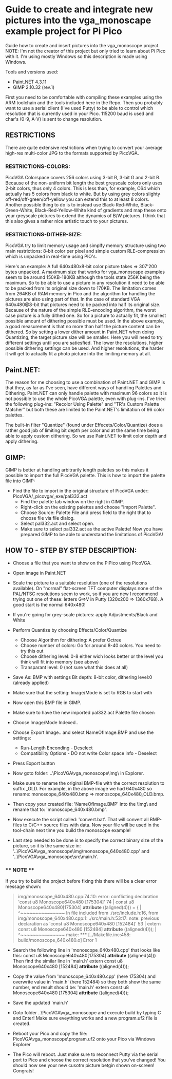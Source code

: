 # Guide to create and integrate new pictures into the vga_monoscape example project for Pi Pico
Guide how to create and insert pictures into the vga_monoscope project.
NOTE: I'm not the creator of this project but only tried to learn about Pi Pico with it. I'm using mostly Windows so this description is made using Windows.

Tools and versions used:
- Paint.NET 4.3.11
- GIMP 2.10.32 (rev.1)

First you need to be comfortable with compiling these examples using the ARM toolchain and the tools included here in the Repo. Then you probably want to use a serial client (I've used Putty) to be able to control which resolution that is currently used in your Pico. 115200 baud is used and char's (0-9, A-V) is sent to change resolution.

## RESTRICTIONS
There are quite extensive restrictions when trying to convert your average high-res multi-color JPG to the formats supported by PicoVGA. 

### RESTRICTIONS-COLORS:
PicoVGA Colorspace covers 256 colors using 3-bit R, 3-bit G and 2-bit B. Because of the non-uniform bit length the best greyscale colors only uses 2-bit colors, thus only 4 colors. This is less than, for example, C64 which actually has 5 colors from black to white. But by using grey colors slighty off-red/off-green/off-yellow you can extend this to at least 8 colors. Another possible thing to do is to instead use Black-Red-White, Black-Green-White, Black-Red-Yellow-White kind of gradients and map these onto your greyscale pictures to extend the dynamics of B/W pictures. I think that this also gives a rather nice artistic touch to your pictures.

### RESTRICTIONS-DITHER-SIZE:
PicoVGA try to limit memory usage and simplfy memory structure using two main restrictions: 8-bit color per pixel and simple custom RLE-compression which is unpacked in real-time using PIO's.

Here's an example: 
A full 640x480x8-bit color pixture takes => 307'200 bytes unpacked. A maximum size that works for vga_monoscape examples seem to be around 150KB-180KB although the tools state 256K being the maximum. So to be able to use a picture in any resolution it need to be able to be packed from its original size down to 170KB. The limitation comes from 264KB of RAM memory in Pico and the algorithm for handling the pictures are also using part of that. In the case of standard VGA 640x480@8-bit that pictures need to be packed into half its original size. Because of the nature of the simple RLE-encoding algorithm, the worst case picture is a fully dithed one. So for a picture to actually fit, the smallest possible amount of dithering possible must be used. In the above example, a good measurement is that no more than half the picture content can be dithered. So by setting a lower dither amount in Paint.NET when doing Quantizing, the target picture size will be smaller. Here you will need to try different settings until you are satiesfied. The lower the resolutions, higher possible dithering settings can be used. And higher resolutions, the harder it will get to actually fit a photo picture into the limiting memory at all.

## Paint.NET:
The reason for me choosing to use a combination of Paint.NET and GIMP is that they, as far as I've seen, have different ways of handling Palettes and Dithering. Paint.NET can only handle palette with maximum 96 colors so it is not possible to use the whole PicoVGA palette, even with plug-ins. I've tried the following plug-ins: "Recolor Using Palette" and "TR's Custom Palette Matcher" but both these are limited to the Paint.NET's limitation of 96 color palettes.

The built-in filter "Quantize" (found under Effecets/Color/Quantize) does a rather good job of limiting bit depth per color and at the same time being able to apply custom dithering. So we use Paint.NET to limit color depth and apply dithering.

## GIMP:
GIMP is better at handling arbitrarily length palettes so this makes it possible to import the full PicoVGA palette. This is how to import the palette file into GIMP:
- Find the file to import in the original structure of PicoVGA under: PicoVGA/_picovga/_exe/pal332.act
    - Find the palette tab window on the right in GIMP. 
    - Right-click on the existing palettes and choose "Import Palette".
    - Choose Source: Palette File and press field to the right that to choose file via file dialog.
    - Select pal332.act and select open.
    - Make sure to select pal332.act as the active Palette!
Now you have prepared GIMP to be able to understand the limitations of PicoVGA!

## HOW TO - STEP BY STEP DESCRIPTION:
- Choose a file that you want to show on the PiPico using PicoVGA.
- Open image in Paint.NET
- Scale the picture to a suitable resolution (one of the resolutions available). On "normal" flat-screen TFT computer displays none of the PAL/NTSC resolutions seem to work, so if you are new I recommend trying out one of these: letters G=>V in Putty (320x200 => 1360x768). A good start is the normal 640x480!
- If you're going for grey-scale pictures: apply Adjustments/Black and White
- Perform Quantize by choosing Effects/Color/Quantize
    - Choose Algorithm for dithering: A prefer Octree
    - Choose number of colors: Go for around 8-40 colors. You need to try this out
    - Choose dithering level: 0-8 either wich looks better or the level you think will fit into memory (see above)
    - Transparant level: 0 (not sure what this does at all)
- Save As: BMP with settings Bit depth: 8-bit color, dithering level:0 (already applied)
- Make sure that the setting: Image/Mode is set to RGB to start with
- Now open this BMP file in GIMP.
- Make sure to have the new imported pal332.act Palette file chosen
- Choose Image/Mode Indexed..

- Choose Export Image.. and select NameOfImage.BMP and use the settings:
    - Run-Length Enconding - Deselect
    - Compatibility Options - DO not write Color space info - Deselect

- Press Export button
- Now goto folder: ..\PicoVGA\vga_monoscope\img\ in Explorer.
- Make sure to rename the original BMP-file with the correct resolution to suffix _OLD. For example, in the above image we had 640x480 so rename: monoscope_640x480.bmp => monoscope_640x480_OLD.bmp.
- Then copy your created file: 'NameOfImage.BMP' into the \img\ and rename that to: 
'monoscope_640x480.bmp'.
- Now execute the script called: 'convert.bat'. That will convert all BMP-files to C/C++ source files with data. Now your file will be used in the tool-chain next time you build the monoscope example!
- Last step needed to be done is to specify the correct binary size of the picture, so it is the same size in: '..\PicoVGA\vga_monoscope\img\monoscope_640x480.cpp' and '..\PicoVGA\vga_monoscope\src\main.h'.  

### ** NOTE **
If you try to build the project before fixing this there will be a clear error message shown: 

>img/monoscope_640x480.cpp:74:10: error: conflicting declaration 'const u8 Monoscope640x480 [175304]'
>   74 | const u8 Monoscope640x480[175304] __attribute__ ((aligned(4))) = {
>      |          ^~~~~~~~~~~~~~~~
>In file included from ./src/include.h:16,
>                 from img/monoscope_640x480.cpp:1:
>./src/main.h:53:17: note: previous declaration as 'const u8 Monoscope640x480 [152484]'
>   53 | extern const u8 Monoscope640x480 [152484] __attribute__ ((aligned(4)));
>      |                 ^~~~~~~~~~~~~~~~
>make: *** [../Makefile.inc:458: build/monoscope_640x480.o] Error 1

- Search the following line in 'monoscope_640x480.cpp' that looks like this:
const u8 Monoscope640x480[175304] __attribute__ ((aligned(4)))
Then find the similar line in 'main.h'
extern const u8 Monoscope640x480 [152484] __attribute__ ((aligned(4)));

- Copy the value from 'monoscope_640x480.cpp' (here 175304) and overwrite value in 'main.h' (here 152484) so they both show the same number, end result should be:
'main.h'
extern const u8 Monoscope640x480 [175304] __attribute__ ((aligned(4)));

- Save the updated 'main.h'

- Goto folder ..\PicoVGA\vga_monoscope and execute build by typing C and Enter! Make sure eveything works and a new program.uf2 file is created.
- Reboot your Pico and copy the file: PicoVGA\vga_monoscope\program.uf2 onto your Pico via Windows Explorer
- The Pico will reboot. Just make sure to reconnect Putty via the serial port to Pico and choose the correct resolution that you've changed! You should now see your new cusotm picture betgin shown on-screen! Congrats!
